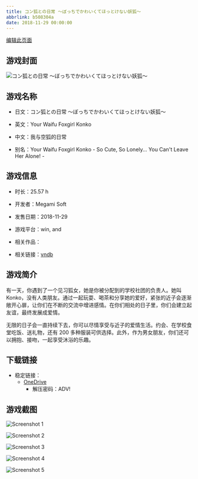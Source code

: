 ```yaml
---
title: コン狐との日常 ～ぼっちでかわいくてほっとけない妖狐～
abbrlink: b508304a
date: 2018-11-29 00:00:00
---
```

[编辑此页面](https://github.com/ACG-3/ADV3-source/blob/main/source/_posts/games/%E3%82%B3%E3%83%B3%E7%8B%90%E3%81%A8%E3%81%AE%E6%97%A5%E5%B8%B8%20%EF%BD%9E%E3%81%BC%E3%81%A3%E3%81%A1%E3%81%A7%E3%81%8B%E3%82%8F%E3%81%84%E3%81%8F%E3%81%A6%E3%81%BB%E3%81%A3%E3%81%A8%E3%81%91%E3%81%AA%E3%81%84%E5%A6%96%E7%8B%90%EF%BD%9E.md)

## 游戏封面

![コン狐との日常 ～ぼっちでかわいくてほっとけない妖狐～](https://pan.timero.xyz/d/onedrive/img_lib_001/%E3%82%B3%E3%83%B3%E7%8B%90%E3%81%A8%E3%81%AE%E6%97%A5%E5%B8%B8%20%EF%BD%9E%E3%81%BC%E3%81%A3%E3%81%A1%E3%81%A7%E3%81%8B%E3%82%8F%E3%81%84%E3%81%8F%E3%81%A6%E3%81%BB%E3%81%A3%E3%81%A8%E3%81%91%E3%81%AA%E3%81%84%E5%A6%96%E7%8B%90%EF%BD%9E_cover.avif)


## 游戏名称

- 日文：コン狐との日常 ～ぼっちでかわいくてほっとけない妖狐～
- 英文：Your Waifu Foxgirl Konko
- 中文：我与空狐的日常

- 别名：Your Waifu Foxgirl Konko - So Cute, So Lonely... You Can't Leave Her Alone! -


## 游戏信息

- 时长：25.57 h
- 开发者：Megami Soft
- 发售日期：2018-11-29
- 游戏平台：win, and
- 相关作品：

- 相关链接：[vndb](https://vndb.org/v24790)


## 游戏简介

有一天，你遇到了一个见习狐女，她是你被分配到的学校社团的负责人。她叫 Konko，没有人类朋友。通过一起玩耍、喝茶和分享她的爱好，紧张的近子会逐渐敞开心扉，让你们在不断的交流中增进感情。在你们相处的日子里，你们会建立起友谊，最终发展成爱情。

无限的日子会一直持续下去，你可以尽情享受与近子的爱情生活。约会、在学校食堂吃饭、送礼物，还有 200 多种服装可供选择。此外，作为男女朋友，你们还可以拥抱、接吻，一起享受沐浴的乐趣。




## 下载链接

- 稳定链接：
    - [OneDrive](https://pan.timero.xyz/onedrive/adv_lib_001/%E3%82%B3%E3%83%B3%E7%8B%90%E3%81%A8%E3%81%AE%E6%97%A5%E5%B8%B8%20%EF%BD%9E%E3%81%BC%E3%81%A3%E3%81%A1%E3%81%A7%E3%81%8B%E3%82%8F%E3%81%84%E3%81%8F%E3%81%A6%E3%81%BB%E3%81%A3%E3%81%A8%E3%81%91%E3%81%AA%E3%81%84%E5%A6%96%E7%8B%90%EF%BD%9E)
        - 解压密码：ADV!



## 游戏截图


![Screenshot 1](https://pan.timero.xyz/d/onedrive/img_lib_001/%E3%82%B3%E3%83%B3%E7%8B%90%E3%81%A8%E3%81%AE%E6%97%A5%E5%B8%B8%20%EF%BD%9E%E3%81%BC%E3%81%A3%E3%81%A1%E3%81%A7%E3%81%8B%E3%82%8F%E3%81%84%E3%81%8F%E3%81%A6%E3%81%BB%E3%81%A3%E3%81%A8%E3%81%91%E3%81%AA%E3%81%84%E5%A6%96%E7%8B%90%EF%BD%9E_Screenshot_1.avif)

![Screenshot 2](https://pan.timero.xyz/d/onedrive/img_lib_001/%E3%82%B3%E3%83%B3%E7%8B%90%E3%81%A8%E3%81%AE%E6%97%A5%E5%B8%B8%20%EF%BD%9E%E3%81%BC%E3%81%A3%E3%81%A1%E3%81%A7%E3%81%8B%E3%82%8F%E3%81%84%E3%81%8F%E3%81%A6%E3%81%BB%E3%81%A3%E3%81%A8%E3%81%91%E3%81%AA%E3%81%84%E5%A6%96%E7%8B%90%EF%BD%9E_Screenshot_2.avif)

![Screenshot 3](https://pan.timero.xyz/d/onedrive/img_lib_001/%E3%82%B3%E3%83%B3%E7%8B%90%E3%81%A8%E3%81%AE%E6%97%A5%E5%B8%B8%20%EF%BD%9E%E3%81%BC%E3%81%A3%E3%81%A1%E3%81%A7%E3%81%8B%E3%82%8F%E3%81%84%E3%81%8F%E3%81%A6%E3%81%BB%E3%81%A3%E3%81%A8%E3%81%91%E3%81%AA%E3%81%84%E5%A6%96%E7%8B%90%EF%BD%9E_Screenshot_3.avif)

![Screenshot 4](https://pan.timero.xyz/d/onedrive/img_lib_001/%E3%82%B3%E3%83%B3%E7%8B%90%E3%81%A8%E3%81%AE%E6%97%A5%E5%B8%B8%20%EF%BD%9E%E3%81%BC%E3%81%A3%E3%81%A1%E3%81%A7%E3%81%8B%E3%82%8F%E3%81%84%E3%81%8F%E3%81%A6%E3%81%BB%E3%81%A3%E3%81%A8%E3%81%91%E3%81%AA%E3%81%84%E5%A6%96%E7%8B%90%EF%BD%9E_Screenshot_4.avif)

![Screenshot 5](https://pan.timero.xyz/d/onedrive/img_lib_001/%E3%82%B3%E3%83%B3%E7%8B%90%E3%81%A8%E3%81%AE%E6%97%A5%E5%B8%B8%20%EF%BD%9E%E3%81%BC%E3%81%A3%E3%81%A1%E3%81%A7%E3%81%8B%E3%82%8F%E3%81%84%E3%81%8F%E3%81%A6%E3%81%BB%E3%81%A3%E3%81%A8%E3%81%91%E3%81%AA%E3%81%84%E5%A6%96%E7%8B%90%EF%BD%9E_Screenshot_5.avif)


